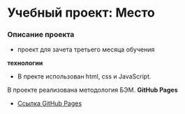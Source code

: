 # Учебный проект: Место

### Описание проекта
* проект для зачета третьего месяца обучения

**технологии**
* В пректе использован html, css и JavaScript.

В проекте реализована методология БЭМ.
**GitHub Pages**

* [Ссылка GitHub Pages](https://karkachevich.github.io/mesto-project/)
